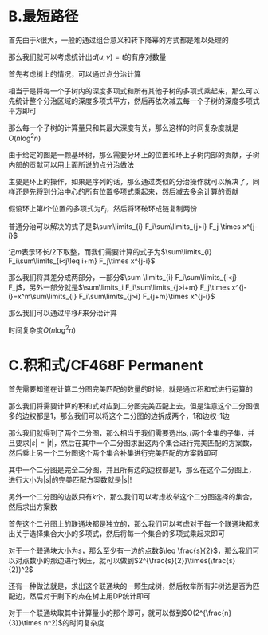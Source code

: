 # B.最短路径

首先由于$k$很大，一般的通过组合意义和转下降幂的方式都是难以处理的

那么我们就可以考虑统计出$d(u,v)=t$的有序对数量

首先考虑树上的情况，可以通过点分治计算

相当于是将每一个子树内的深度多项式和所有其他子树的多项式乘起来，那么可以先统计整个分治区域的深度多项式平方，然后再依次减去每一个子树的深度多项式平方即可

那么每一个子树的计算量只和其最大深度有关，那么这样的时间复杂度就是$O(n\log ^2n)$

由于给定的图是一颗基环树，那么需要分环上的位置和环上子树内部的贡献，子树内部的贡献可以用上面所说的点分治做法

主要是环上的操作，如果是序列的话，那么通过类似的分治操作就可以解决了，同样还是先将到分治中心的所有位置多项式乘起来，然后减去多余计算的贡献

假设环上第$i$个位置的多项式为$F_i$，然后将环破环成链复制两份

普通分治可以解决的式子是$\sum\limits_{i} F_i\sum\limits_{j>i} F_j \times x^{j-i}$

记$m$表示环长$/2$下取整，而我们需要计算的式子为$\sum\limits_{i} F_i\sum\limits_{i<j\leq i+m} F_j\times x^{j-i}$

那么我们将其差分成两部分，一部分$\sum \limits_{i} F_i\sum\limits_{i<j} F_j$，另外一部分就是$\sum\limits_i F_i\sum\limits_{j>i+m} F_j\times x^{j-i}=x^m\sum\limits_{i} F_i\sum\limits_{j>i} F_{j+m}\times x^{j-i}$

那么我们可以通过平移$F$来分治计算

时间复杂度$O(n\log ^2n)$

# C.积和式/CF468F Permanent

首先需要知道在计算二分图完美匹配的数量的时候，就是通过积和式进行运算的

那么我们将需要计算的积和式对应到二分图完美匹配上去，但是注意这个二分图很多的边权都是1，那么我们可以将这个二分图的边拆成两个，1和边权-1边

那么我们就得到了两个二分图，那么相当于我们需要选出$s,t$两个全集的子集，并且要求$|s|=|t|$，然后在其中一个二分图求出这两个集合进行完美匹配的方案数，然后乘上另一个二分图这个两个集合补集进行完美匹配的方案数即可

其中一个二分图是完全二分图，并且所有边的边权都是1，那么在这个二分图上，进行大小为$|s|$的完美匹配方案数就是$|s|!$

另外一个二分图的边数只有$k$个，那么我们可以考虑枚举这个二分图选择的集合，然后求出方案数

首先这个二分图上的联通块都是独立的，那么我们可以考虑对于每一个联通块都求出关于选择集合大小的多项式，然后将每一个集合的多项式乘起来即可

对于一个联通块大小为$s$，那么至少有一边的点数$\leq \frac{s}{2}$，那么我们可以对点数小的那边进行状压，就可以做到$2^{\frac{s}{2}}\times(\frac{s}{2})^2$

还有一种做法就是，求出这个联通块的一颗生成树，然后枚举所有非树边是否为匹配边，然后对于剩下的点在树上用DP统计即可

对于一个联通块取其中计算量小的那个即可，就可以做到$O(2^{\frac{n}{3}}\times n^2)$的时间复杂度